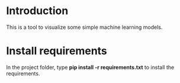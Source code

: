 # Introduction
This is a tool to visualize some simple machine learning models.


# Install requirements
In the project folder, type <b>pip install -r requirements.txt</b> to install the requirements.
